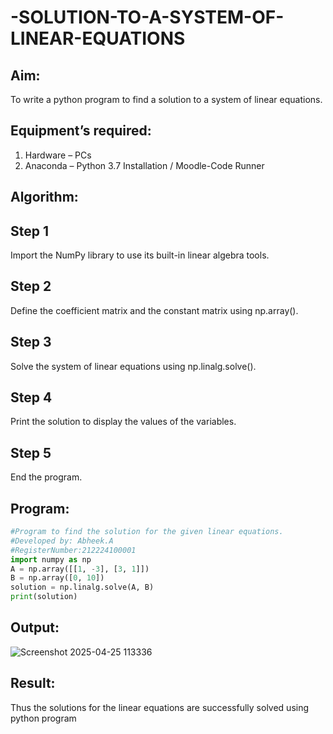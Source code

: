 # -SOLUTION-TO-A-SYSTEM-OF-LINEAR-EQUATIONS
## Aim:
To write a python program to find a solution to a system of linear equations.
## Equipment’s required:
1. 	Hardware – PCs
2. 	Anaconda – Python 3.7 Installation / Moodle-Code Runner
## Algorithm:
## Step 1
Import the NumPy library to use its built-in linear algebra tools.
## Step 2
Define the coefficient matrix and the constant matrix using np.array().
## Step 3
Solve the system of linear equations using np.linalg.solve().
## Step 4
Print the solution to display the values of the variables.
## Step 5
End the program.
## Program:
```python
#Program to find the solution for the given linear equations.
#Developed by: Abheek.A
#RegisterNumber:212224100001
import numpy as np
A = np.array([[1, -3], [3, 1]])  
B = np.array([0, 10])            
solution = np.linalg.solve(A, B)
print(solution)

```
## Output:
![Screenshot 2025-04-25 113336](https://github.com/user-attachments/assets/fc2d382e-eded-44d1-a873-e7fe17cabf36)
## Result: 
Thus the solutions for the linear equations are successfully solved using python program

